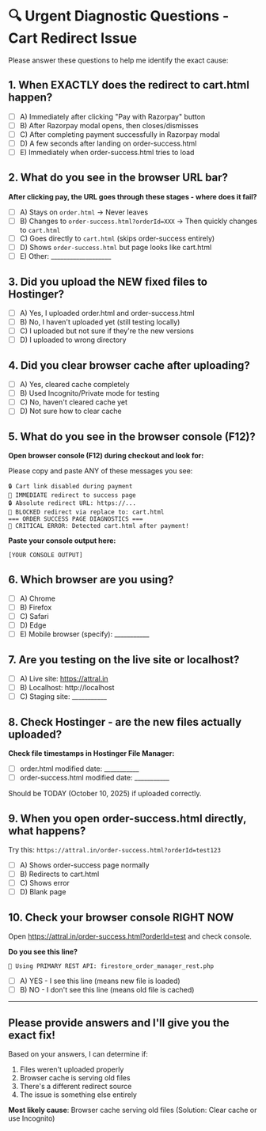 # 🔍 Urgent Diagnostic Questions - Cart Redirect Issue

Please answer these questions to help me identify the exact cause:

## 1. When EXACTLY does the redirect to cart.html happen?

- [ ] A) Immediately after clicking "Pay with Razorpay" button
- [ ] B) After Razorpay modal opens, then closes/dismisses
- [ ] C) After completing payment successfully in Razorpay modal
- [ ] D) A few seconds after landing on order-success.html
- [ ] E) Immediately when order-success.html tries to load

## 2. What do you see in the browser URL bar?

**After clicking pay, the URL goes through these stages - where does it fail?**

- [ ] A) Stays on `order.html` → Never leaves
- [ ] B) Changes to `order-success.html?orderId=XXX` → Then quickly changes to `cart.html`
- [ ] C) Goes directly to `cart.html` (skips order-success entirely)
- [ ] D) Shows `order-success.html` but page looks like cart.html
- [ ] E) Other: ___________________

## 3. Did you upload the NEW fixed files to Hostinger?

- [ ] A) Yes, I uploaded order.html and order-success.html
- [ ] B) No, I haven't uploaded yet (still testing locally)
- [ ] C) I uploaded but not sure if they're the new versions
- [ ] D) I uploaded to wrong directory

## 4. Did you clear browser cache after uploading?

- [ ] A) Yes, cleared cache completely
- [ ] B) Used Incognito/Private mode for testing
- [ ] C) No, haven't cleared cache yet
- [ ] D) Not sure how to clear cache

## 5. What do you see in the browser console (F12)?

**Open browser console (F12) during checkout and look for:**

Please copy and paste ANY of these messages you see:

```
🔒 Cart link disabled during payment
🚀 IMMEDIATE redirect to success page
🔒 Absolute redirect URL: https://...
🚫 BLOCKED redirect via replace to: cart.html
=== ORDER SUCCESS PAGE DIAGNOSTICS ===
🚨 CRITICAL ERROR: Detected cart.html after payment!
```

**Paste your console output here:**
```
[YOUR CONSOLE OUTPUT]
```

## 6. Which browser are you using?

- [ ] A) Chrome
- [ ] B) Firefox
- [ ] C) Safari
- [ ] D) Edge
- [ ] E) Mobile browser (specify): ___________

## 7. Are you testing on the live site or localhost?

- [ ] A) Live site: https://attral.in
- [ ] B) Localhost: http://localhost
- [ ] C) Staging site: ___________

## 8. Check Hostinger - are the new files actually uploaded?

**Check file timestamps in Hostinger File Manager:**

- [ ] order.html modified date: ___________
- [ ] order-success.html modified date: ___________

Should be TODAY (October 10, 2025) if uploaded correctly.

## 9. When you open order-success.html directly, what happens?

Try this: `https://attral.in/order-success.html?orderId=test123`

- [ ] A) Shows order-success page normally
- [ ] B) Redirects to cart.html
- [ ] C) Shows error
- [ ] D) Blank page

## 10. Check your browser console RIGHT NOW

Open https://attral.in/order-success.html?orderId=test and check console.

**Do you see this line?**
```
🔧 Using PRIMARY REST API: firestore_order_manager_rest.php
```

- [ ] A) YES - I see this line (means new file is loaded)
- [ ] B) NO - I don't see this line (means old file is cached)

---

## Please provide answers and I'll give you the exact fix!

Based on your answers, I can determine if:
1. Files weren't uploaded properly
2. Browser cache is serving old files
3. There's a different redirect source
4. The issue is something else entirely

**Most likely cause**: Browser cache serving old files (Solution: Clear cache or use Incognito)

